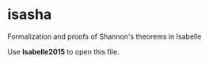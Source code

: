 # isasha
Formalization and proofs of Shannon's theorems in Isabelle

Use **Isabelle2015** to open this file.

